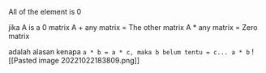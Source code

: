 All of the element is 0

jika A is a 0 matrix
A + any matrix = The other matrix
A * any matrix = Zero matrix

adalah alasan kenapa `a * b = a * c, maka b belum tentu = c... a * b`
![[Pasted image 20221022183809.png]]
